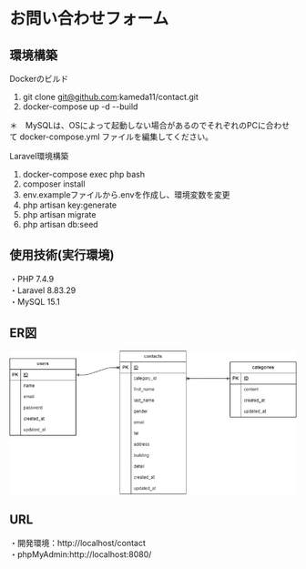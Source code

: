 # お問い合わせフォーム

## 環境構築
Dockerのビルド

1. git clone git@github.com:kameda11/contact.git
2. docker-compose up -d --build

＊　MySQLは、OSによって起動しない場合があるのでそれぞれのPCに合わせて docker-compose.yml ファイルを編集してください。

Laravel環境構築

1. docker-compose exec php bash
2. composer install
3. env.exampleファイルから.envを作成し、環境変数を変更
4. php artisan key:generate
5. php artisan migrate
6. php artisan db:seed

## 使用技術(実行環境)

・PHP 7.4.9 </br>
・Laravel 8.83.29 </br>
・MySQL 15.1 </br>

## ER図
![ER図](./contact.drawio.png)

## URL
・開発環境：http://localhost/contact </br>
・phpMyAdmin:http://localhost:8080/ </br>
